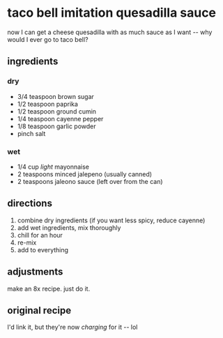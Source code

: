 taco bell imitation quesadilla sauce
====================================

now I can get a cheese quesadilla with as much sauce as I want -- why would I
ever go to taco bell?

## ingredients

### dry

- 3/4 teaspoon brown sugar
- 1/2 teaspoon paprika
- 1/2 teaspoon ground cumin
- 1/4 teaspoon cayenne pepper
- 1/8 teaspoon garlic powder
- pinch salt

### wet

- 1/4 cup *light* mayonnaise
- 2 teaspoons minced jalepeno (usually canned)
- 2 teaspoons jaleono sauce (left over from the can)

## directions

1. combine dry ingredients (if you want less spicy, reduce cayenne)
2. add wet ingredients, mix thoroughly
3. chill for an hour
4. re-mix
5. add to everything

## adjustments

make an 8x recipe.  just do it.

## original recipe

I'd link it, but they're now _charging_ for it -- lol

